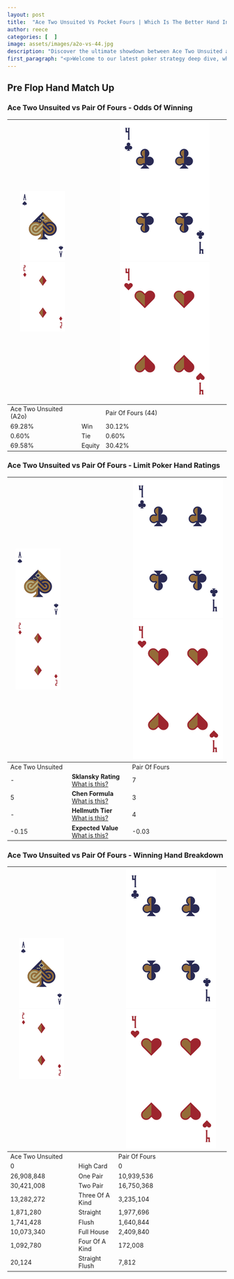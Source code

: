 ```yaml
---
layout: post
title:  "Ace Two Unsuited Vs Pocket Fours | Which Is The Better Hand In Poker? A Complete Guide"
author: reece
categories: [  ]
image: assets/images/a2o-vs-44.jpg
description: "Discover the ultimate showdown between Ace Two Unsuited and Pair Of Fours in poker! Uncover the odds, strategies, and scenarios where one hand triumphs over the other. Get ready to up your poker game with this thrilling analysis."
first_paragraph: "<p>Welcome to our latest poker strategy deep dive, where we're pitting two distinct hands against each other in a high-stakes showdown: Ace Two Unsuited vs Pair Of Fours.</p><p>In the dynamic world of poker, every decision counts, and knowing which hand holds the upper hand is key to your success at the table.</p><p>In this article, we'll dissect these two hands, explore the scenarios where one dominates the other, and equip you with the knowledge to make strategic choices that can tip the odds in your favor.</p><p>Get ready to unravel the intriguing dynamics of these poker hands and elevate your game to new heights.</p>"
---
```




[comment]: # (sp0)

## Pre Flop Hand Match Up

<div class="table hand-ratings" markdown="1"> 



### Ace Two Unsuited vs Pair Of Fours - Odds Of Winning


    
| ![image info](assets/images/hand1/A.png) ![image info](assets/images/hand1/2o.png) |  | ![image info](assets/images/hand2/4.png) ![image info](assets/images/hand2/4o.png) |
| -------- | -------- | -------- |
| Ace Two Unsuited (A2o) |  | Pair Of Fours (44) |
| 69.28% | Win | 30.12% |
| 0.60% | Tie | 0.60% |
| 69.58% | Equity | 30.42% |




[comment]: # (sp1)



### Ace Two Unsuited vs Pair Of Fours - Limit Poker Hand Ratings


    
| ![image info](assets/images/hand1/A.png) ![image info](assets/images/hand1/2o.png) |  | ![image info](assets/images/hand2/4.png) ![image info](assets/images/hand2/4o.png) |
| -------- | -------- | -------- |
| Ace Two Unsuited |  | Pair Of Fours |
| - | **Sklansky Rating** [What is this?](/sklansky-rating-explained) | 7 |
| 5 | **Chen Formula** [What is this?](/chen-formula-explained) | 3 |
| - | **Hellmuth Tier** [What is this?](/Hellmuth-tier-explained) | 4 |
| -0.15 | **Expected Value** [What is this?](/expected-value-explained) | -0.03 |




[comment]: # (sp2)



### Ace Two Unsuited vs Pair Of Fours - Winning Hand Breakdown


    
| ![image info](assets/images/hand1/A.png) ![image info](assets/images/hand1/2o.png) |  | ![image info](assets/images/hand2/4.png) ![image info](assets/images/hand2/4o.png) |
| -------- | -------- | -------- |
| Ace Two Unsuited |  | Pair Of Fours |
| 0 | High Card | 0 |
| 26,908,848 | One Pair | 10,939,536 |
| 30,421,008 | Two Pair | 16,750,368 |
| 13,282,272 | Three Of A Kind | 3,235,104 |
| 1,871,280 | Straight | 1,977,696 |
| 1,741,428 | Flush | 1,640,844 |
| 10,073,340 | Full House | 2,409,840 |
| 1,092,780 | Four Of A Kind | 172,008 |
| 20,124 | Straight Flush | 7,812 |




[comment]: # (sp3)



</div>

[comment]: # (sp4)



[comment]: # (sp5)

